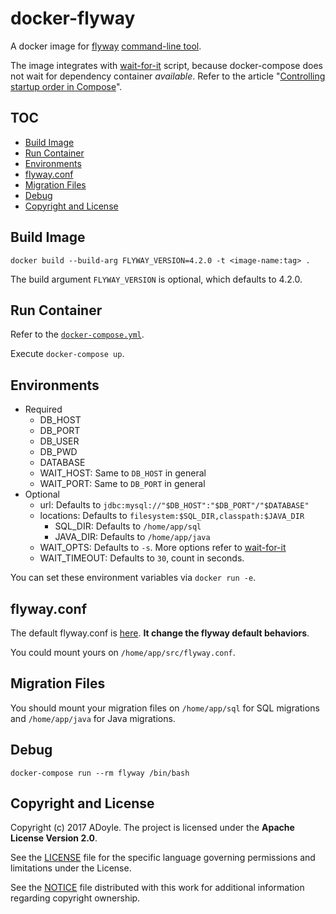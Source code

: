 # docker-flyway

A docker image for [flyway][] [command-line tool](https://flywaydb.org/documentation/commandline/).

The image integrates with [wait-for-it][] script, because docker-compose does not wait for
dependency container *available*. Refer to the article "[Controlling startup order in Compose][]".


## TOC

<!-- MarkdownTOC GFM -->

- [Build Image](#build-image)
- [Run Container](#run-container)
- [Environments](#environments)
- [flyway.conf](#flywayconf)
- [Migration Files](#migration-files)
- [Debug](#debug)
- [Copyright and License](#copyright-and-license)

<!-- /MarkdownTOC -->

## Build Image

`docker build --build-arg FLYWAY_VERSION=4.2.0 -t <image-name:tag> .`

The build argument `FLYWAY_VERSION` is optional, which defaults to 4.2.0.

## Run Container

Refer to the [`docker-compose.yml`](./docker-compose.yml).

Execute `docker-compose up`.

## Environments

- Required
    - DB_HOST
    - DB_PORT
    - DB_USER
    - DB_PWD
    - DATABASE
    - WAIT_HOST: Same to `DB_HOST` in general
    - WAIT_PORT: Same to `DB_PORT` in general
- Optional
    - url: Defaults to `jdbc:mysql://"$DB_HOST":"$DB_PORT"/"$DATABASE"`
    - locations: Defaults to `filesystem:$SQL_DIR,classpath:$JAVA_DIR`
        - SQL_DIR: Defaults to `/home/app/sql`
        - JAVA_DIR: Defaults to `/home/app/java`
    - WAIT_OPTS: Defaults to `-s`. More options refer to [wait-for-it][]
    - WAIT_TIMEOUT: Defaults to `30`, count in seconds.

You can set these environment variables via `docker run -e`.

## flyway.conf

The default flyway.conf is [here](./src/flyway.conf). **It change the flyway default behaviors**.

You could mount yours on `/home/app/src/flyway.conf`.

## Migration Files

You should mount your migration files on `/home/app/sql` for SQL migrations and `/home/app/java` for Java migrations.

## Debug

`docker-compose run --rm flyway /bin/bash`


## Copyright and License

Copyright (c) 2017 ADoyle. The project is licensed under the **Apache License Version 2.0**.

See the [LICENSE][] file for the specific language governing permissions and limitations under the License.

See the [NOTICE][] file distributed with this work for additional information regarding copyright ownership.


<!-- Links -->

[LICENSE]: ./LICENSE
[NOTICE]: ./NOTICE

<!-- links -->

[flyway]: https://github.com/flyway/flyway
[wait-for-it]: https://github.com/vishnubob/wait-for-it
[Controlling startup order in Compose]: https://docs.docker.com/compose/startup-order/
